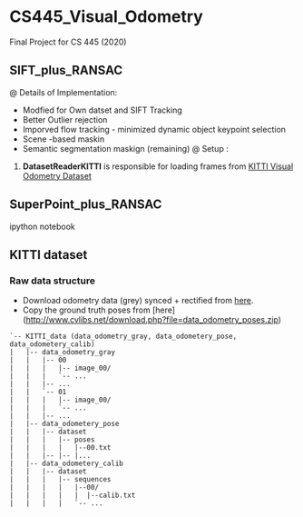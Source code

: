 # CS445_Visual_Odometry
Final Project for CS 445 (2020)

## SIFT_plus_RANSAC
@ Details of Implementation:
- Modfied for Own datset and SIFT Tracking
- Better Outlier rejection 
- Imporved flow tracking - minimized dynamic object keypoint selection 
- Scene -based maskin
- Semantic segmentation maskign (remaining)
@ Setup :
1. **DatasetReaderKITTI** is responsible for loading frames from [KITTI Visual Odometry Dataset](http://www.cvlibs.net/datasets/kitti/eval_odometry.php)

## SuperPoint_plus_RANSAC
ipython notebook 

## KITTI dataset
### Raw data structure
- Download odometry data (grey) synced + rectified from [here](http://www.cvlibs.net/datasets/kitti/eval_odometry.php).
- Copy the ground truth poses from [here] (http://www.cvlibs.net/download.php?file=data_odometry_poses.zip)

```
`-- KITTI_data (data_odometry_gray, data_odometery_pose, data_odometery_calib)
|   |-- data_odometry_gray
|   |   |-- 00
|   |   |   |-- image_00/
|   |   |   `-- ...
|   |   |-- ...
|   |   `-- 01
|   |   |   |-- image_00/
|   |   |   `-- ...
|   |   |-- ...
|   |-- data_odometery_pose
|   |   |-- dataset
|   |   |   |-- poses
|   |   |   |   |--00.txt
|   |   |-- |-- |...
|   |-- data_odometery_calib
|   |   |-- dataset
|   |   |   |-- sequences
|   |   |   |   |--00/
|   |   |   |   |  |--calib.txt
|   |   |   |   `-- ...


